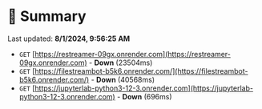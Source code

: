 # 📖 Summary
Last updated: **8/1/2024, 9:56:25 AM**

- `GET` [https://restreamer-09gx.onrender.com](https://restreamer-09gx.onrender.com) - **Down** (23504ms)
- `GET` [https://filestreambot-b5k6.onrender.com/](https://filestreambot-b5k6.onrender.com/) - **Down** (40568ms)
- `GET` [https://jupyterlab-python3-12-3.onrender.com](https://jupyterlab-python3-12-3.onrender.com) - **Down** (696ms)
